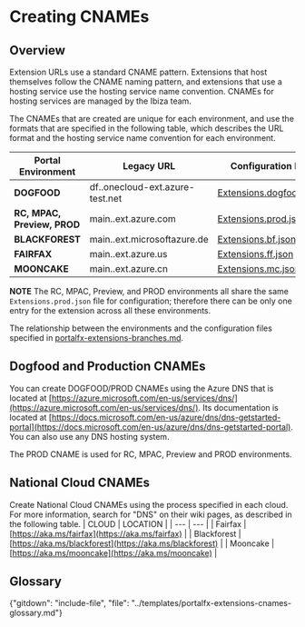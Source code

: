 # Creating CNAMEs
## Overview
 Extension URLs use a standard CNAME pattern. Extensions that host themselves follow the CNAME naming pattern, and extensions that use a hosting service use the hosting service name convention. CNAMEs for hosting services are managed by the Ibiza team. 
 
 The CNAMEs that are created are unique for each environment, and use the formats that are specified in the following table, which describes the URL format and the hosting service name convention for each environment.

| Portal Environment	| Legacy URL | Configuration File  | Hosting Service |
| --- | --- |  --- | --- |
| **DOGFOOD**	| df.<extension>.onecloud-ext.azure-test.net |   [Extensions.dogfood.json](https://msazure.visualstudio.com/One/Azure%20Portal/_git/AzureUX-PortalFx?_a=contents&path=%2Fsrc%2FRDPackages%2FOneCloud%2FExtensions.dogfood.json&version=GBdev)  |`//hosting.onecloud.azure-test.net/{contentUnbundlerRoutePrefix}` |
| **RC, MPAC, Preview, PROD** 	| 	main.<extension>.ext.azure.com | [Extensions.prod.json](https://msazure.visualstudio.com/One/Azure%20Portal/_git/AzureUX-PortalFx?_a=contents&path=%2Fsrc%2FRDPackages%2FOneCloud%2FExtensions.prod.json&version=GBdev) 	| {contentUnbundlerRoutePrefix}.hosting.portal.azure.net/{contentUnbundlerRoutePrefix} |
| **BLACKFOREST**	| main.<extension>.ext.microsoftazure.de | [Extensions.bf.json](https://msazure.visualstudio.com/One/Azure%20Portal/_git/AzureUX-PortalFx?_a=contents&path=%2Fsrc%2FRDPackages%2FOneCloud%2FExtensions.bf.json&version=GBdev)    |  //{contentUnbundlerRoutePrefix}.hosting.azure-api.de/{contentUnbundlerRoutePrefix} |
| **FAIRFAX**		| main.<extension>.ext.azure.us | [Extensions.ff.json](https://msazure.visualstudio.com/One/Azure%20Portal/_git/AzureUX-PortalFx?_a=contents&path=%2Fsrc%2FRDPackages%2FOneCloud%2FExtensions.ff.json&version=GBdev)   |  {contentUnbundlerRoutePrefix}.hosting.azureportal.usgovcloudapi.net/{contentUnbundlerRoutePrefix |
| **MOONCAKE**		| main.<extension>.ext.azure.cn | [Extensions.mc.json](https://msazure.visualstudio.com/One/Azure%20Portal/_git/AzureUX-PortalFx?_a=contents&path=%2Fsrc%2FRDPackages%2FOneCloud%2FExtensions.mc.json&version=GBdev)    | {contentUnbundlerRoutePrefix}.hosting.azureportal.chinacloudapi.cn/{contentUnbundlerRoutePrefix} |                  |

**NOTE** The RC, MPAC, Preview, and PROD environments all share the same `Extensions.prod.json` file for configuration; therefore there can be only one entry for the extension across all these environments. 

The relationship between the environments and the configuration files specified in [portalfx-extensions-branches.md](portalfx-extensions-branches.md).

## Dogfood and Production CNAMEs
You can create DOGFOOD/PROD CNAMEs using the Azure DNS that is located at
 [https://azure.microsoft.com/en-us/services/dns/](https://azure.microsoft.com/en-us/services/dns/). Its documentation is located at  [https://docs.microsoft.com/en-us/azure/dns/dns-getstarted-portal](https://docs.microsoft.com/en-us/azure/dns/dns-getstarted-portal).  You can also use any DNS hosting system.

The PROD CNAME is used for RC, MPAC, Preview and PROD environments.

## National Cloud CNAMEs
Create National Cloud CNAMEs using the process specified in each cloud.  For more information, search for "DNS" on their wiki pages, as described in the following table.
 | CLOUD | LOCATION |
 | --- | --- |
 | Fairfax | [https://aka.ms/fairfax](https://aka.ms/fairfax) |
 | Blackforest  | [https://aka.ms/blackforest](https://aka.ms/blackforest)  |
 | Mooncake | [https://aka.ms/mooncake](https://aka.ms/mooncake) |
 

 
## Glossary
{"gitdown": "include-file", "file": "../templates/portalfx-extensions-cnames-glossary.md"}